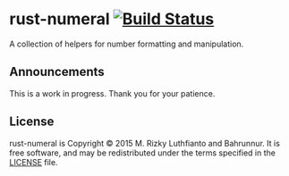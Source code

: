 # rust-numeral [![Build Status][ci-image]][ci]
A collection of helpers for number formatting and manipulation.

## Announcements
This is a work in progress. Thank you for your patience.

## License
rust-numeral is Copyright © 2015 M. Rizky Luthfianto and Bahrunnur. It is free
software, and may be redistributed under the terms specified in the
[LICENSE]() file.

[ci]: https://travis-ci.org/rilut/rust-numeral
[ci-image]: https://travis-ci.org/rilut/rust-numeral.svg?branch=master